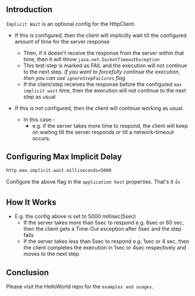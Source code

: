 ## Introduction
`Implicit Wait` is an optional config for the HttpClient.

+ If this is configured, then the client will implicitly wait till the configured amount of time for the server response
  + Then, if it doesn't receive the response from the server within that time, then it will throw `java.net.SocketTimeoutException`
  + This test-step is marked as FAIL and the execution will not continue to the next step. _If you want to forcefully continue the execution, then you can use `ignoreStepFailures` flag_
  + If the client/step receives the response before the configured `max implicit wait` time, then the execution will not continue to the next step as usual

+ If this is not configured, then the client will continue working as usual.
  + In this case - 
    + e.g. if the server takes more time to respond, the client will keep on waiting till the server responds or till a network-timeout occurs.

## Configuring Max Implicit Delay

```properties
http.max.implicit.wait.milliseconds=5000
```
Configure the above flag in the `application host` properties. That's it 👍 

## How It Works
+ E.g. the config above is set to 5000 millisec(5sec)
  + If the server takes more than 5sec to respond e.g. 6sec or 60 sec, then the client gets a Time-Out exception after 5sec and the step fails
  + If the server takes less than 5sec to respond e.g. 1sec or 4 sec, then the client completes the execution in 1sec or 4sec respectively and moves to the next step.

## Conclusion
Please visit the HelloWorld repo for the `examples and usages`.